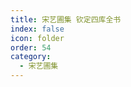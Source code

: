 ```yaml
---
title: 宋艺圃集 钦定四库全书
index: false
icon: folder
order: 54
category:
  - 宋艺圃集
---
```


<AutoCatalog  />
